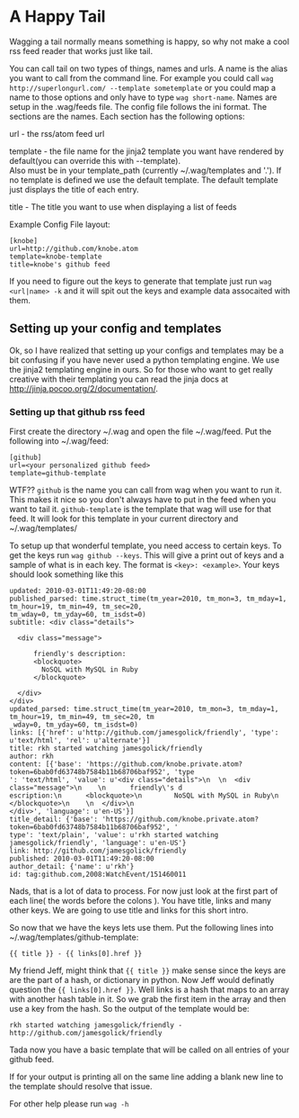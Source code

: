 A Happy Tail
============

Wagging a tail normally means something is happy, so why not make a cool rss feed reader that
works just like tail.

You can call tail on two types of things, names and urls. A name is the alias
you want to call from the command line. For example you could call 
`wag http://superlongurl.com/ --template sometemplate` or you could map a
name to those options and only have to type `wag short-name`. Names are setup in the
.wag/feeds file.  The config file follows the ini format.  The sections are the
names.  Each section has the following options:
    
url - the rss/atom feed url

template - the file name for the jinja2 template you want have rendered by default(you can override this with --template).  
Also must be in your template_path (currently ~/.wag/templates and '.').  If no template is defined we use the default 
template.  The default template just displays the title of each entry.

title - The title you want to use when displaying a list of feeds

Example Config File layout:

    [knobe]
    url=http://github.com/knobe.atom
    template=knobe-template
    title=knobe's github feed


If you need to figure out the keys to generate that template just run `wag <url|name> -k` and
it will spit out the keys and example data assocaited with them.

Setting up your config and templates
------------------------------------

Ok, so I have realized that setting up your configs and templates may be a bit
confusing if you have never used a python templating engine.  We use the 
jinja2 templating engine in ours.  So for those who want to get really creative
with their templating you can read the jinja docs at 
http://jinja.pocoo.org/2/documentation/.

### Setting up that github rss feed ###

First create the directory ~/.wag and open the file ~/.wag/feed.  Put the 
following into ~/.wag/feed:

    [github]
    url=<your personalized github feed>
    template=github-template

WTF?? `github` is the name you can call from wag when you want to run it.
This makes it nice so you don't always have to put in the feed when you 
want to tail it.  `github-template` is the template that wag will use for that
feed. It will look for this template in your current directory and 
~/.wag/templates/

To setup up that wonderful template, you need access to certain keys.
To get the keys run `wag github --keys`.  This will give a print out of keys and
a sample of what is in each key.  The format is `<key>: <example>`.  Your keys
should look something like this

    updated: 2010-03-01T11:49:20-08:00
    published_parsed: time.struct_time(tm_year=2010, tm_mon=3, tm_mday=1, tm_hour=19, tm_min=49, tm_sec=20,
    tm_wday=0, tm_yday=60, tm_isdst=0)
    subtitle: <div class="details">

      <div class="message">
                           
          friendly's description:
          <blockquote>           
            NoSQL with MySQL in Ruby
          </blockquote>             

      </div>
    </div>
    updated_parsed: time.struct_time(tm_year=2010, tm_mon=3, tm_mday=1, tm_hour=19, tm_min=49, tm_sec=20, tm
    _wday=0, tm_yday=60, tm_isdst=0)
    links: [{'href': u'http://github.com/jamesgolick/friendly', 'type': u'text/html', 'rel': u'alternate'}]
    title: rkh started watching jamesgolick/friendly
    author: rkh
    content: [{'base': 'https://github.com/knobe.private.atom?token=6bab0fd63748b7584b11b68706baf952', 'type
    ': 'text/html', 'value': u'<div class="details">\n  \n  <div class="message">\n    \n      friendly\'s d
    escription:\n      <blockquote>\n        NoSQL with MySQL in Ruby\n      </blockquote>\n    \n  </div>\n
    </div>', 'language': u'en-US'}]
    title_detail: {'base': 'https://github.com/knobe.private.atom?token=6bab0fd63748b7584b11b68706baf952', '
    type': 'text/plain', 'value': u'rkh started watching jamesgolick/friendly', 'language': u'en-US'}
    link: http://github.com/jamesgolick/friendly
    published: 2010-03-01T11:49:20-08:00
    author_detail: {'name': u'rkh'}
    id: tag:github.com,2008:WatchEvent/151460011


Nads, that is a lot of data to process.  For now just look at the first part
of each line( the words before the colons ). You have title, links and many
other keys.  We are going to use title and links for this short intro.

So now that we have the keys lets use them.  Put the following lines into
~/.wag/templates/github-template:

    {{ title }} - {{ links[0].href }}

My friend Jeff, might think that `{{ title }}` make sense since the keys are
are the part of a hash, or dictionary in python.  Now Jeff would definatly 
question the `{{ links[0].href }}`.  Well links is a hash that maps to an array with
another hash table in it.  So we grab the first item in the array and then use
a key from the hash.  So the output of the template would be:
    
    rkh started watching jamesgolick/friendly - http://github.com/jamesgolick/friendly

Tada now you have a basic template that will be called on all entries of your
github feed.

If for your output is printing all on the same line adding a blank new line to the 
template should resolve that issue.

For other help please run `wag -h`
